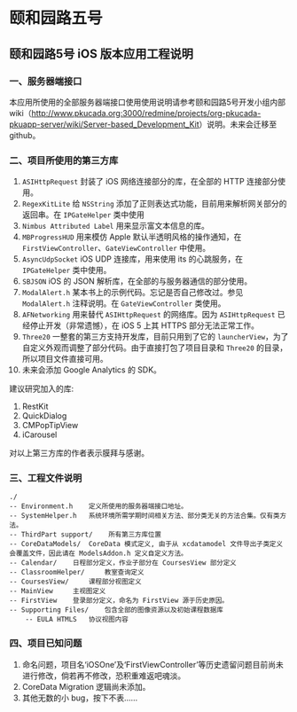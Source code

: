 # 颐和园路五号
 
## 颐和园路5号 iOS 版本应用工程说明
 
### 一、服务器端接口
 
本应用所使用的全部服务器端接口使用使用说明请参考颐和园路5号开发小组内部 wiki（<http://www.pkucada.org:3000/redmine/projects/org-pkucada-pkuapp-server/wiki/Server-based_Development_Kit>）说明。未来会迁移至 github。

### 二、项目所使用的第三方库
 
 1. `ASIHttpRequest` 封装了 iOS 网络连接部分的库，在全部的 HTTP 连接部分使用。
 2. `RegexKitLite` 给 `NSString` 添加了正则表达式功能，目前用来解析网关部分的返回串。在 `IPGateHelper` 类中使用
 3. `Nimbus Attributed Label` 用来显示富文本信息的库。
 4. `MBProgressHUD` 用来模仿 Apple 默认半透明风格的操作通知，在 `FirstViewController`、`GateViewController` 中使用。
 5. `AsyncUdpSocket` iOS UDP 连接库，用来使用 its 的心跳服务，在 `IPGateHelper` 类中使用。
 6. `SBJSON` iOS 的 JSON 解析库，在全部的与服务器通信的部分使用。
 7. `ModalAlert.h` 某本书上的示例代码。忘记是否自己修改过。参见 `ModalAlert.h` 注释说明。在 `GateViewController` 类使用。
 8. `AFNetworking` 用来替代 `ASIHttpRequest` 的网络库。因为 `ASIHttpRequest` 已经停止开发（非常遗憾），在 iOS 5 上其 HTTPS 部分无法正常工作。
 9. `Three20` 一整套的第三方支持开发库，目前只用到了它的 `launcherView`，为了自定义外观而调整了部分代码。由于直接打包了项目目录和 `Three20` 的目录，所以项目文件直接可用。
 10. 未来会添加 Google Analytics 的 SDK。
 
 建议研究加入的库:
 1. RestKit
 2. QuickDialog
 3. CMPopTipView
 4. iCarousel

 对以上第三方库的作者表示膜拜与感谢。
 
### 三、工程文件说明
    ./
    -- Environment.h    定义所使用的服务器端接口地址。
    -- SystemHelper.h   系统环境所需学期时间相关方法、部分类无关的方法合集。仅有类方法。
    -- ThirdPart support/    所有第三方库位置
    -- CoreDataModels/  CoreData 模式定义, 由于从 xcdatamodel 文件导出子类定义会覆盖文件，因此请在 ModelsAddon.h 定义自定义方法。
    -- Calendar/    日程部分定义，作业子部分在 CoursesView 部分定义
    -- ClassroomHelper/     教室查询定义
    -- CoursesView/     课程部分视图定义
    -- MainView     主视图定义
    -- FirstView    登录部分定义，命名为 FirstView 源于历史原因。
    -- Supporting Files/    包含全部的图像资源以及初始课程数据库
        -- EULA HTMLS   协议视图内容

### 四、项目已知问题
 
 1. 命名问题，项目名‘iOSOne’及‘FirstViewController’等历史遗留问题目前尚未进行修改，倘若再不修改，恐积重难返吧魂淡。
 2. CoreData Migration 逻辑尚未添加。
 3. 其他无数的小 bug，按下不表……
